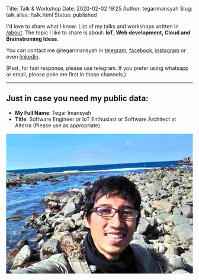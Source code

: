 Title: Talk & Workshop
Date: 2020-02-02 19:25
Author: tegarimansyah
Slug: talk
alias: /talk.html
Status: published

I'd love to share what I know. List of my talks and workshops written in [/about](/pages/about). The topic I like to share is about: **IoT, Web development, Cloud and Brainstroming Ideas**. 

You can contact me @tegarimansyah in [telegram](https://t.me/tegarimansyah), [facebook](https://fb.me/tegarimansyah), [instagram](https://instagram.com/tegarimansyah) or even [linkedin](https://linkedin.com/in/tegarimansyah). 

(Psst, for fast response, please use telegram. If you prefer using whatsapp or email, please poke me first in those channels.)

---

## Just in case you need my public data:

* **My Full Name**: Tegar Imansyah
* **Title**: Software Engineer or IoT Enthusiast or Software Architect at Alterra (Please use as appropriate)

![tegar](../assets/images/me.jpg)